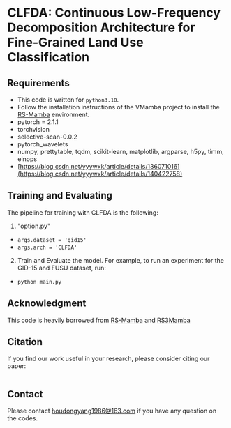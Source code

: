 # CLFDA: Continuous Low-Frequency Decomposition Architecture for Fine-Grained Land Use Classification

## Requirements
- This code is written for `python3.10`.
- Follow the installation instructions of the VMamba project to install the [RS-Mamba](https://github.com/walking-shadow/Official_Remote_Sensing_Mamba)  environment.
- pytorch = 2.1.1
- torchvision
- selective-scan-0.0.2
- pytorch_wavelets
- numpy, prettytable, tqdm, scikit-learn, matplotlib, argparse, h5py, timm, einops
- [https://blog.csdn.net/yyywxk/article/details/136071016](https://blog.csdn.net/yyywxk/article/details/140422758)


## Training and Evaluating
The pipeline for training with CLFDA is the following:

1. "option.py"
- `args.dataset = 'gid15'`
- `args.arch = 'CLFDA'`

2. Train and Evaluate the model. For example, to run an experiment for the GID-15 and FUSU dataset,  run:

- `python main.py`


## Acknowledgment
This code is heavily borrowed from [RS-Mamba](https://github.com/walking-shadow/Official_Remote_Sensing_Mamba) and [RS3Mamba](https://github.com/sstary/SSRS/tree/main/RS3Mamba)


## Citation
If you find our work useful in your research, please consider citing our paper:

```

```
## Contact
Please contact houdongyang1986@163.com if you have any question on the codes.

